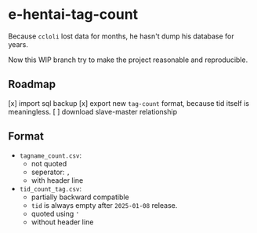# e-hentai-tag-count

Because `ccloli` lost data for months, he hasn't dump his database for years.

Now this WIP branch try to make the project reasonable and reproducible.

## Roadmap

[x] import sql backup
[x] export new `tag-count` format, because tid itself is meaningless.
[ ] download slave-master relationship

## Format

- `tagname_count.csv`:
  - not quoted
  - seperator: `,`
  - with header line
- `tid_count_tag.csv`:
  - partially backward compatible
  - `tid` is always empty after `2025-01-08` release.
  - quoted using `'`
  - without header line
